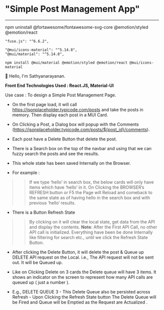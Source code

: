 # "Simple Post Management App"

----------

npm uninstall @fortawesome/fontawesome-svg-core @emotion/styled @emotion/react

    "fuse.js": "^6.6.2",
    
    "@mui/icons-material": "^5.14.8",
    "@mui/material": "^5.14.8",

    npm install @mui/material @emotion/styled @emotion/react @mui/icons-material

👋 Hello, I'm Sathyanarayanan.

**Front End Technologies Used : React.JS, Material-UI** 
 
Use case : To design a Simple Post Management Page.
 
* On the first page load, it will call https://jsonplaceholder.typicode.com/posts and take the posts in memory. Then display each post in a MUI Card.
* On Clicking a Post, a Dialog box will popup with the Comments (https://jsonplaceholder.typicode.com/posts/${post_id}/comments).
* Each post have a Delete Button that delete the post.
* There is a Search box on the top of the navbar and using that we can fuzzy search the posts and see the results.
* This whole state has been saved Internally on the Browser.

* For example :
>> If we type ‘hello’ in search box, the below cards will only have items which have ‘hello’ in it.
>> On Clicking the BROWSER’s REFRESH button or F5 the Page will Reload and comeback to the same state as of having hello in the search box and with previous ‘hello‘ results.
 
* There is a Button Refresh State
>> By clicking on it will clear the local state, get data from the API and display the contents.
**Note**:  After the First API Call, no other API call is initialized. Everything have been be done Internally like filtering for search etc., until we click the Refresh State Button.
 
* After clicking the Delete Button, it will delete the post & Queue up DELETE API request on the Local. i.e., The API request will not be sent out. It will be Queued up.

* Like on Clicking Delete on 3 cards the Delete queue will have 3 items. It shows an indicator on the screen to represent how many API calls are queued up ( just a number ).

* E.g., DELETE QUEUE 3 - This Delete Queue also be persisted across Refresh - Upon Clicking the Refresh State button The Delete Queue will be Fired and Queue will be Emptied as the Request are Actualized .